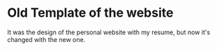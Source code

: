 # Old Template of the website
It was the design of the personal website with my resume, but now it's changed with the new one.
